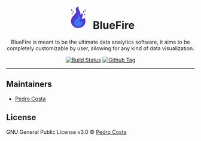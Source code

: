 <div align="center">

# ![alt text](./assets/icons/icon-64.png "BlueFire") BlueFire 

BlueFire is meant to be the ultimate data analytics software, it aims to be completely customizable by user, allowing for any kind of data visualization.
</div>

<div align="center">

[![Build Status][github-actions-status]][github-actions-url]
[![Github Tag][github-tag-image]][github-tag-url]

</div>

---




## Maintainers

- [Pedro Costa](https://github.com/pedroscosta)

## License

GNU General Public License v3.0 © [Pedro Costa](https://github.com/pedroscosta)

[github-actions-status]: https://github.com/pedroscosta/blue-fire/workflows/Test/badge.svg
[github-actions-url]: https://github.com/pedroscosta/blue-fire/actions
[github-tag-image]: https://img.shields.io/github/tag/pedroscosta/blue-fire.svg?label=version
[github-tag-url]: https://github.com/pedroscosta/blue-fire/releases/latest
